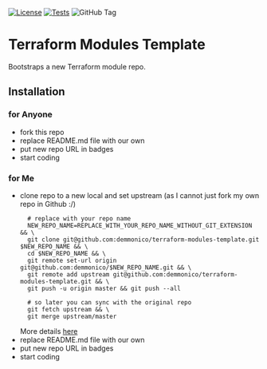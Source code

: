 [![License](https://img.shields.io/github/license/demmonico/terraform-modules-template)](LICENSE)
[![Tests](https://github.com/demmonico/terraform-modules-template/actions/workflows/tests.yml/badge.svg)](https://github.com/demmonico/terraform-modules-template/actions/workflows/tests.yml)
![GitHub Tag](https://img.shields.io/github/v/tag/demmonico/terraform-modules-template)

# Terraform Modules Template

Bootstraps a new Terraform module repo.

## Installation

### for Anyone

- fork this repo
- replace README.md file with our own
- put new repo URL in badges
- start coding

### for Me

- clone repo to a new local and set upstream (as I cannot just fork my own repo in Github :/)
  ```shell
    # replace with your repo name
    NEW_REPO_NAME=REPLACE_WITH_YOUR_REPO_NAME_WITHOUT_GIT_EXTENSION && \
    git clone git@github.com:demmonico/terraform-modules-template.git $NEW_REPO_NAME && \
    cd $NEW_REPO_NAME && \
    git remote set-url origin git@github.com:demmonico/$NEW_REPO_NAME.git && \
    git remote add upstream git@github.com:demmonico/terraform-modules-template.git && \
    git push -u origin master && git push --all
    
    # so later you can sync with the original repo
    git fetch upstream && \
    git merge upstream/master
  ```
  More details [here](https://stackoverflow.com/a/10966784/8148333)
- replace README.md file with our own
- put new repo URL in badges
- start coding


